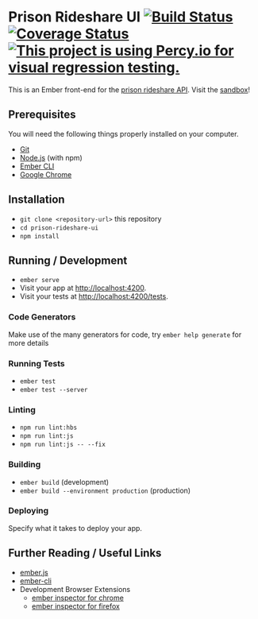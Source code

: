 # Prison Rideshare UI [![Build Status](https://travis-ci.org/backspace/prison-rideshare-ui.svg?branch=primary)](https://travis-ci.org/backspace/prison-rideshare-ui) [![Coverage Status](https://coveralls.io/repos/github/backspace/prison-rideshare-ui/badge.svg?branch=primary)](https://coveralls.io/github/backspace/prison-rideshare-ui?branch=primary) [![This project is using Percy.io for visual regression testing.](https://percy.io/static/images/percy-badge.svg)](https://percy.io/Bar-None/prison-rideshare-ui)

This is an Ember front-end for the [prison rideshare API](https://github.com/backspace/prison-rideshare-api). Visit the [sandbox](https://sandbox.barnonewpg.org/login)!

## Prerequisites

You will need the following things properly installed on your computer.

* [Git](https://git-scm.com/)
* [Node.js](https://nodejs.org/) (with npm)
* [Ember CLI](https://ember-cli.com/)
* [Google Chrome](https://google.com/chrome/)

## Installation

* `git clone <repository-url>` this repository
* `cd prison-rideshare-ui`
* `npm install`

## Running / Development

* `ember serve`
* Visit your app at [http://localhost:4200](http://localhost:4200).
* Visit your tests at [http://localhost:4200/tests](http://localhost:4200/tests).

### Code Generators

Make use of the many generators for code, try `ember help generate` for more details

### Running Tests

* `ember test`
* `ember test --server`

### Linting

* `npm run lint:hbs`
* `npm run lint:js`
* `npm run lint:js -- --fix`

### Building

* `ember build` (development)
* `ember build --environment production` (production)

### Deploying

Specify what it takes to deploy your app.

## Further Reading / Useful Links

* [ember.js](https://emberjs.com/)
* [ember-cli](https://ember-cli.com/)
* Development Browser Extensions
  * [ember inspector for chrome](https://chrome.google.com/webstore/detail/ember-inspector/bmdblncegkenkacieihfhpjfppoconhi)
  * [ember inspector for firefox](https://addons.mozilla.org/en-US/firefox/addon/ember-inspector/)
